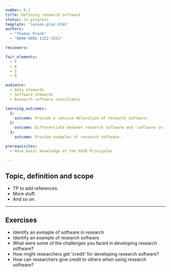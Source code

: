```yaml
---
number: 6.1
title: Defining research software
status: in_progress
template: 'lesson-plan.html'
authors:
  - "Thomas Pronk"
  - "0000-0002-1322-1553"

reviewers:

fair_elements:
  - F
  - A
  - I
  - R

audience:
  - Data stewards
  - Software stewards
  - Research software consultants

learning_outcomes:
  1:
    outcome: Provide a concise definition of research software.
  2:
    outcome: Differentiate between research software and 'software in research'.
  3:
    outcome: Provide examples of research software.

prerequisites:
  - Have basic knowledge of the FAIR Principles 

---
```


## Topic, definition and scope

* TP to add references.
* More stuff.
* And so on.

---

## Exercises

* Identify an exmaple of software in research
* Identify an example of research software
* What were some of the challenges you faced in developing research software?
* How might researchers get 'credit' for developing research software?
* How can researchers give credit to others when using research software?